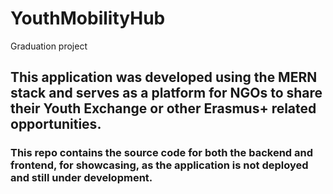 # YouthMobilityHub
Graduation project

## This application was developed using the MERN stack and serves as a platform for NGOs to share their Youth Exchange or other Erasmus+ related opportunities.

### This repo contains the source code for both the backend and frontend, for showcasing, as the application is not deployed and still under development.
